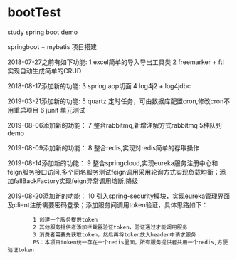 # bootTest
study spring boot demo

springboot + mybatis 项目搭建

2018-07-27之前有如下功能: 
	1 excel简单的导入导出工具类 
	2 freemarker + ftl 实现自动生成简单的CRUD

2018-08-17添加新的功能: 
	3 spring aop切面 
	4 log4j2 + log4jdbc

2019-03-21添加新的功能: 
	5 quartz 定时任务，可由数据库配置cron,修改cron不用重启项目 
	6 junit 单元测试

2019-08-06添加新的功能：
	7 整合rabbitmq,新增注解方式rabbitmq 5种队列demo

2019-08-09添加新的功能：
	8 整合redis,实现对redis简单的存取操作

2019-08-14添加新的功能：
    9 整合springcloud,实现eureka服务注册中心和feign服务接口访问,多个同名服务测试feign调用采用轮询方式实现负载均衡；添加fallBackFactory实现feign异常调用熔断,降级

2019-08-20添加新的功能：
	10 引入spring-security模块，实现eureka管理界面及client注册需要密码登录；添加服务间调用token验证，具体思路如下：
			
			1 创建一个服务提供token
			2 其他服务提供者添加拦截器验证token，验证通过才能调用服务
			3 消费者需要先获取token，然后再将token放入header中请求服务
			PS：本项目token统一存在一个redis里面，所有服务提供者共用一个redis,方便验证token




		  